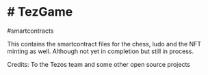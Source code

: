 # # TezGame

#smartcontracts

This contains the smartcontract files for the chess, ludo and the NFT minting as well.
Although not yet in completion but still in process.

Credits: 
To the Tezos team and some other open source projects
